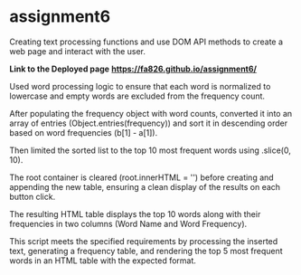 # assignment6
Creating text processing functions and use DOM API methods to create a web page and interact with the user. 

**Link to the Deployed page**
**https://fa826.github.io/assignment6/**

Used word processing logic to ensure that each word is normalized to lowercase and empty words are excluded from the frequency count.

After populating the frequency object with word counts, converted it into an array of entries (Object.entries(frequency)) and sort it in descending order based on word frequencies (b[1] - a[1]).

Then limited the sorted list to the top 10 most frequent words using .slice(0, 10).

The root container is cleared (root.innerHTML = '') before creating and appending the new table, ensuring a clean display of the results on each button click.

The resulting HTML table displays the top 10 words along with their frequencies in two columns (Word Name and Word Frequency).

This script meets the specified requirements by processing the inserted text, generating a frequency table, and rendering the top 5 most frequent words in an HTML table with the expected format. 

